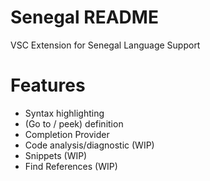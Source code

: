 # Senegal README

VSC Extension for Senegal Language Support

# Features
- Syntax highlighting
- (Go to / peek) definition
- Completion Provider
- Code analysis/diagnostic (WIP)
- Snippets (WIP)
- Find References (WIP)